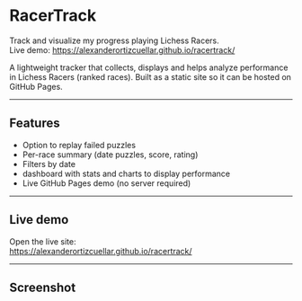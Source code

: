 # RacerTrack

Track and visualize my progress playing Lichess Racers.  
Live demo: https://alexanderortizcuellar.github.io/racertrack/

A lightweight tracker that collects, displays and helps analyze performance in Lichess Racers (ranked races). Built as a static site so it can be hosted on GitHub Pages.

---

## Features
-  Option to replay failed puzzles
-  Per-race summary (date puzzles, score, rating)
-  Filters by date
-  dashboard with stats and charts to display performance
-  Live GitHub Pages demo (no server required)

---

## Live demo

Open the live site:  
https://alexanderortizcuellar.github.io/racertrack/

---

## Screenshot

